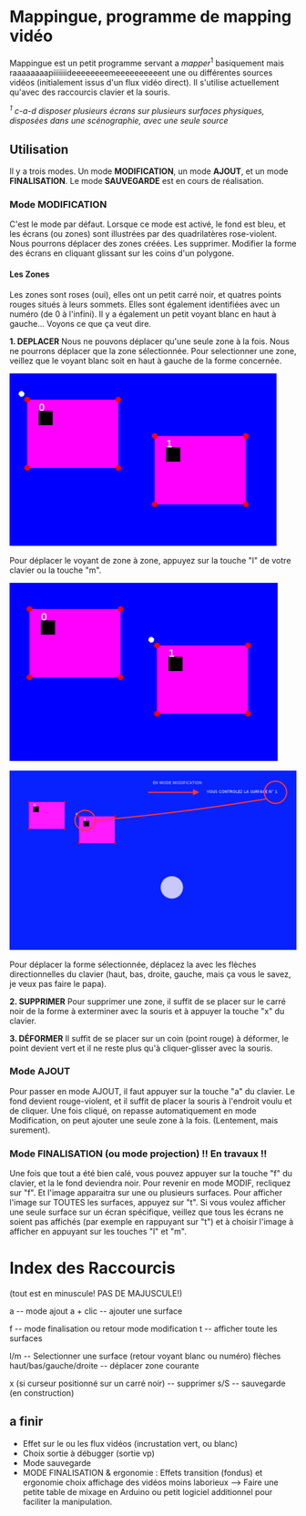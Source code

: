 # Mappingue, programme de mapping vidéo

Mappingue est un petit programme servant a *mapper*<sup>1</sup> basiquement mais raaaaaaaapiiiiiiideeeeeeeemeeeeeeeeeent une ou différentes sources vidéos (initialement issus d'un flux vidéo direct). Il s'utilise actuellement qu'avec des raccourcis clavier et la souris.

*<sup>1</sup> c-a-d disposer plusieurs écrans sur plusieurs surfaces physiques, disposées dans une scénographie, avec une seule source*

## Utilisation

Il y a trois modes. Un mode **MODIFICATION**, un mode **AJOUT**, et un mode **FINALISATION**. Le mode **SAUVEGARDE** est en cours de réalisation.

### Mode MODIFICATION

C'est le mode par défaut. Lorsque ce mode est activé, le fond est bleu, et les écrans (ou zones) sont illustrées par des quadrilatères rose-violent. Nous pourrons déplacer des zones créées. Les supprimer. Modifier la forme des écrans en cliquant glissant sur les coins d'un polygone.

#### Les Zones

Les zones sont roses (oui), elles ont un petit carré noir, et quatres points rouges situés à leurs sommets. Elles sont également identifiées avec un numéro (de 0 à l'infini). Il y a également un petit voyant blanc en haut à gauche… Voyons ce que ça veut dire.

**1. DEPLACER**
Nous ne pouvons déplacer qu'une seule zone à la fois. Nous ne pourrons déplacer que la zone sélectionnée. Pour selectionner une zone, veillez que le voyant blanc soit en haut à gauche de la forme concernée.

![GitHub Logo](/img/001.png)

Pour déplacer le voyant de zone à zone, appuyez sur la touche "l" de votre clavier ou la touche "m".

![GitHub Logo](/img/002.png)

![GitHub Logo](/img/003.png)

Pour déplacer la forme sélectionnée, déplacez la avec les flèches directionnelles du clavier (haut, bas, droite, gauche, mais ça vous le savez, je veux pas faire le papa).

**2. SUPPRIMER**
Pour supprimer une zone, il suffit de se placer sur le carré noir de la forme à exterminer avec la souris  et à appuyer la touche "x" du clavier.

**3. DÉFORMER**
Il suffit de se placer sur un coin (point rouge) à déformer, le point devient vert et il ne reste plus qu'à cliquer-glisser avec la souris. 

### Mode AJOUT
Pour passer en mode AJOUT, il faut appuyer sur la touche "a" du clavier. Le fond devient rouge-violent, et il suffit de placer la souris à l'endroit voulu et de cliquer. Une fois cliqué, on repasse automatiquement en mode Modification, on peut ajouter une seule zone à la fois. (Lentement, mais surement).

### Mode FINALISATION (ou mode projection) !! En travaux !!
Une fois que tout a été bien calé, vous pouvez appuyer sur la touche "f" du clavier, et la le fond deviendra noir. Pour revenir en mode MODIF, recliquez sur "f". Et l'image apparaitra sur une ou plusieurs surfaces. Pour afficher l'image sur TOUTES les surfaces, appuyez sur "t". Si vous voulez afficher une seule surface sur un écran spécifique, veillez que tous les écrans ne soient pas affichés (par exemple en rappuyant sur "t") et à choisir l'image à afficher en appuyant sur les touches "l" et "m".

# Index des Raccourcis 
(tout est en minuscule! PAS DE MAJUSCULE!)

a -- mode ajout
a + clic -- ajouter une surface

f -- mode finalisation ou retour mode modification
t -- afficher toute les surfaces

l/m -- Selectionner une surface (retour voyant blanc ou numéro)
flèches haut/bas/gauche/droite -- déplacer zone courante

x (si curseur positionné sur un carré noir) -- supprimer
s/S -- sauvegarde (en construction)


## a finir

* Effet sur le ou les flux vidéos (incrustation vert, ou blanc)
* Choix sortie à débugger (sortie vp)
* Mode sauvegarde
* MODE FINALISATION & ergonomie : Effets transition (fondus) et ergonomie choix affichage des vidéos moins laborieux --> Faire une petite table de mixage en Arduino ou petit logiciel additionnel pour faciliter la manipulation.